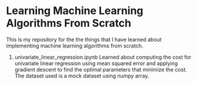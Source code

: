 # Learning Machine Learning Algorithms From Scratch

This is my repository for the the things that I have learned about implementing machine learning algorithms from scratch.

1. univariate_linear_regression.ipynb
Learned about computing the cost for univariate linear regression using mean squared error and applying gradient descent to find the optimal parameters that minimize the cost. The dataset used is a mock dataset using numpy array.
